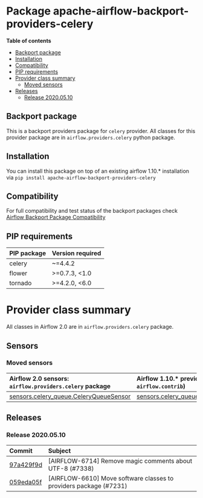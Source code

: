 <!--
 Licensed to the Apache Software Foundation (ASF) under one
 or more contributor license agreements.  See the NOTICE file
 distributed with this work for additional information
 regarding copyright ownership.  The ASF licenses this file
 to you under the Apache License, Version 2.0 (the
 "License"); you may not use this file except in compliance
 with the License.  You may obtain a copy of the License at

   http://www.apache.org/licenses/LICENSE-2.0

 Unless required by applicable law or agreed to in writing,
 software distributed under the License is distributed on an
 "AS IS" BASIS, WITHOUT WARRANTIES OR CONDITIONS OF ANY
 KIND, either express or implied.  See the License for the
 specific language governing permissions and limitations
 under the License.
 -->


# Package apache-airflow-backport-providers-celery

**Table of contents**

- [Backport package](#backport-package)
- [Installation](#installation)
- [Compatibility](#compatibility)
- [PIP requirements](#pip-requirements)
- [Provider class summary](#provider-class-summary)
    - [Moved sensors](#moved-sensors)
- [Releases](#releases)
    - [Release 2020.05.10](#release-2020.05.10)

## Backport package

This is a backport providers package for `celery` provider. All classes for this provider package
are in `airflow.providers.celery` python package.

## Installation

You can install this package on top of an existing airflow 1.10.* installation via
`pip install apache-airflow-backport-providers-celery`

## Compatibility

For full compatibility and test status of the backport packages check
[Airflow Backport Package Compatibility](https://cwiki.apache.org/confluence/display/AIRFLOW/Backported+providers+packages+for+Airflow+1.10.*+series)

## PIP requirements

| PIP package   | Version required   |
|:--------------|:-------------------|
| celery        | ~=4.4.2            |
| flower        | &gt;=0.7.3, &lt;1.0      |
| tornado       | &gt;=4.2.0, &lt;6.0      |

# Provider class summary

All classes in Airflow 2.0 are in `airflow.providers.celery` package.




## Sensors



### Moved sensors

| Airflow 2.0 sensors: `airflow.providers.celery` package                                                                                  | Airflow 1.10.* previous location (usually `airflow.contrib`)                                                                                        |
|:-----------------------------------------------------------------------------------------------------------------------------------------|:----------------------------------------------------------------------------------------------------------------------------------------------------|
| [sensors.celery_queue.CeleryQueueSensor](https://github.com/apache/airflow/blob/master/airflow/providers/celery/sensors/celery_queue.py) | [sensors.celery_queue_sensor.CeleryQueueSensor](https://github.com/apache/airflow/blob/v1-10-stable/airflow/contrib/sensors/celery_queue_sensor.py) |





## Releases

### Release 2020.05.10

| Commit                                                                                         | Subject                                                           |
|:-----------------------------------------------------------------------------------------------|:------------------------------------------------------------------|
| [97a429f9d](https://github.com/apache/airflow/commit/97a429f9d0cf740c5698060ad55f11e93cb57b55) | [AIRFLOW-6714] Remove magic comments about UTF-8 (#7338)          |
| [059eda05f](https://github.com/apache/airflow/commit/059eda05f82fefce4410f44f761f945a27d83daf) | [AIRFLOW-6610] Move software classes to providers package (#7231) |
